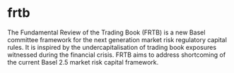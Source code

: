 # frtb
The Fundamental Review of the Trading Book (FRTB) is a new Basel committee framework for the next generation market risk regulatory capital rules. It is inspired by the undercapitalisation of trading book exposures witnessed during the financial crisis. FRTB aims to address shortcoming of the current Basel 2.5 market risk capital framework.

